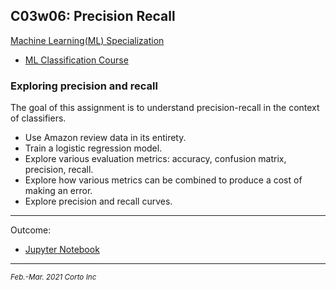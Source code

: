 ## C03w06: Precision Recall

[Machine Learning(ML) Specialization](https://www.coursera.org/specializations/machine-learning)
  - [ML Classification Course](https://www.coursera.org/learn/ml-classification/home/welcome)

### Exploring precision and recall

The goal of this assignment is to understand precision-recall in the context of classifiers.

  - Use Amazon review data in its entirety.
  - Train a logistic regression model.
  - Explore various evaluation metrics: accuracy, confusion matrix, precision, recall.
  - Explore how various metrics can be combined to produce a cost of making an error.
  - Explore precision and recall curves.


<hr />

Outcome:
  - [Jupyter Notebook](https://github.com/pascal-p/ML_UW_Spec/blob/main/C03/w06/C03w06_nb_pa.ipynb)

<hr />
<p><sub><em>Feb.-Mar. 2021 Corto Inc</sub></em></p>

